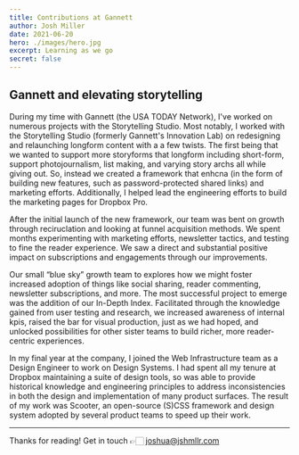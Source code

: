 ```yaml
---
title: Contributions at Gannett
author: Josh Miller
date: 2021-06-20
hero: ./images/hero.jpg
excerpt: Learning as we go
secret: false
---
```


## Gannett and elevating storytelling

During my time with Gannett (the USA TODAY Network), I've worked on numerous projects with the Storytelling Studio. Most notably, I worked with the Storytelling Studio (formerly Gannett's Innovation Lab) on redesigning and relaunching longform content with a a few twists. The first being that we wanted to support more storyforms that longform including short-form, support photojournalism, list making, and varying story archs all while giving out. So, instead we created a framework that enhcna (in the form of building new features, such as password-protected shared links) and marketing efforts. Additionally, I helped lead the engineering efforts to build the marketing pages for Dropbox Pro.

After the initial launch of the new framework, our team was bent on growth through reciruclation and looking at funnel acquisition methods. We spent months experimenting with marketing efforts, newsletter tactics, and testing to fine the reader experience. We saw a direct and substantial positive impact on subscriptions and engagements through our improvements.

Our small “blue sky” growth team to explores how we might foster increased adoption of things like social sharing, reader commenting, newsletter subscriptions, and more. The most successful project to emerge was the addition of our In-Depth Index. Facilitated through the knowledge gained from user testing and research, we increased awareness of internal kpis, raised the bar for visual production, just as we had hoped, and unlocked possibilities for other sister teams to build richer, more reader-centric experiences.

In my final year at the company, I joined the Web Infrastructure team as a Design Engineer to work on Design Systems. I had spent all my tenure at Dropbox maintaining a suite of design tools, so was able to provide historical knowledge and engineering principles to address inconsistencies in both the design and implementation of many product surfaces. The result of my work was Scooter, an open-source (S)CSS framework and design system adopted by several product teams to speed up their work.

---

Thanks for reading!
Get in touch 👉🏻 [joshua@jshmllr.com](mailto:joshua@jshmllr.com)
